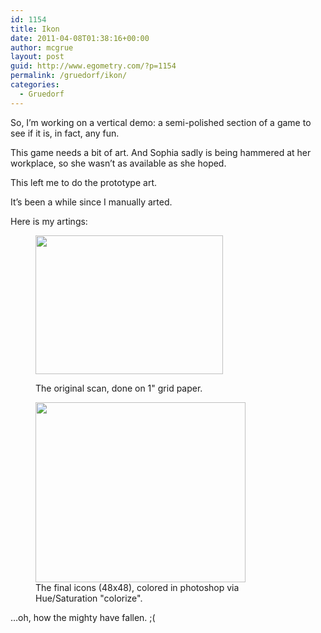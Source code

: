 ```yaml
---
id: 1154
title: Ikon
date: 2011-04-08T01:38:16+00:00
author: mcgrue
layout: post
guid: http://www.egometry.com/?p=1154
permalink: /gruedorf/ikon/
categories:
  - Gruedorf
---
```

So, I&#8217;m working on a vertical demo: a semi-polished section of a game to see if it is, in fact, any fun.

This game needs a bit of art. And Sophia sadly is being hammered at her workplace, so she wasn&#8217;t as available as she hoped.

This left me to do the prototype art. 

It&#8217;s been a while since I manually arted.

Here is my artings:<figure id="attachment_1155" style="width: 300px" class="wp-caption aligncenter">

[<img src="http://www.egometry.com/i/2011/04/gruedorf-harvestsoul-iconsheet-300x222.jpg" alt="" title="gruedorf-harvestsoul-iconsheet" width="300" height="222" class="size-medium wp-image-1155" srcset="https://www.egometry.com/i/2011/04/gruedorf-harvestsoul-iconsheet-300x222.jpg 300w, https://www.egometry.com/i/2011/04/gruedorf-harvestsoul-iconsheet.jpg 800w" sizes="(max-width: 300px) 85vw, 300px" />](http://www.egometry.com/i/2011/04/gruedorf-harvestsoul-iconsheet.jpg)<figcaption class="wp-caption-text">The original scan, done on 1" grid paper.</figcaption></figure> <figure id="attachment_1156" style="width: 336px" class="wp-caption aligncenter">[<img src="http://www.egometry.com/i/2011/04/colored_icons.png" alt="" title="colored_icons" width="336" height="288" class="size-full wp-image-1156" srcset="https://www.egometry.com/i/2011/04/colored_icons.png 336w, https://www.egometry.com/i/2011/04/colored_icons-300x257.png 300w" sizes="(max-width: 336px) 85vw, 336px" />](http://www.egometry.com/i/2011/04/colored_icons.png)<figcaption class="wp-caption-text">The final icons (48x48), colored in photoshop via Hue/Saturation "colorize".</figcaption></figure> 

&#8230;oh, how the mighty have fallen. ;(